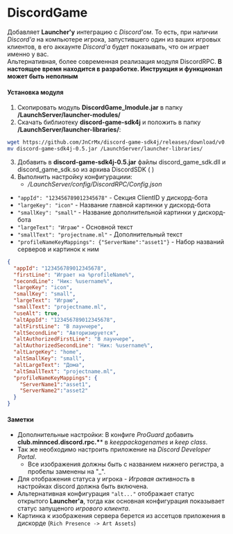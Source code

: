 # DiscordGame
Добавляет **Launcher'у** интеграцию с *Discord'ом*. То есть, при наличии *Discord'а* на компьютере игрока, запустившего один из ваших игровых клиентов, в его аккаунте *Discord'а* будет показывать, что он играет именно у вас.  
Альтернативная, более современная реализация модуля DiscordRPC. **В настоящее время находится в разработке. Инструкция и функционал может быть неполным** 
#### Установка модуля
1. Скопировать модуль **DiscordGame_lmodule.jar** в папку **/LaunchServer/launcher-modules/**
2. Скачать библиотеку **discord-game-sdk4j**  и положить в папку **/LaunchServer/launcher-libraries/**:
```sh
wget https://github.com/JnCrMx/discord-game-sdk4j/releases/download/v0.5/discord-game-sdk4j-0.5.jar
mv discord-game-sdk4j-0.5.jar /LaunchServer/launcher-libraries/
```
3. Добавить в **discord-game-sdk4j-0.5.jar** файлы discord_game_sdk.dll и discord_game_sdk.so из архива DiscordSDK (  )
3. Выполнить настройку конфигурациии:
    - */LaunchServer/config/DiscordRPC/Config.json*
- `"appId": "123456789012345678"` - Секция ClientID у дискорд-бота
- `"largeKey": "icon"` - Название главной картинки у дискорд-бота
- `"smallKey": "small"` - Название дополнительной картинки у дискорд-бота
- `"largeText": "Играю"` - Основной текст
- `"smallText": "projectname.ml"` - Дополнительный текст
- `"profileNameKeyMappings": {"ServerName":"asset1"}` - Набор названий серверов и картинок к ним
```json
{
  "appId": "123456789012345678",
  "firstLine": "Играет на %profileName%",
  "secondLine": "Ник: %username%",
  "largeKey": "icon",
  "smallKey": "small",
  "largeText": "Играю",
  "smallText": "projectname.ml",
  "useAlt": true,
  "altAppId": "123456789012345678",
  "altFirstLine": "В лаунчере",
  "altSecondLine": "Авторизируется",
  "altAuthorizedFirstLine": "В лаунчере",
  "altAuthorizedSecondLine": "Ник: %username%",
  "altLargeKey": "home",
  "altSmallKey": "small",
  "altLargeText": "Дома",
  "altSmallText": "projectname.ml",
  "profileNameKeyMappings": {
    "ServerName1":"asset1",
    "ServerName2":"asset2"
  }
}
```

#### Заметки
- Дополнительные настройки: В конфиге *ProGuard* добавить **club.minnced.discord.rpc.\**** в *keeppackagenames* и *keep class*.
- Так же необходимо настроить приложение на *Discord Developer Portal*.
    - Все изображения должны быть с названием нижнего регистра, а пробелы заменены на "_".
- Для отображения статуса у игрока - *Игровая активность* в настройках discord должна быть включена.
- Альтернативная конфигурация `"alt..."` отображает статус открытого **Launcher'а**, тогда как основная конфигурация показывает статус запущеного *игрового клиента*.
- Картинка к изображения сервера берется из ассетцов приложения в дискорде (`Rich Presence -> Art Assets`)

[java-discord-rpc]: https://jcenter.bintray.com/club/minnced/java-discord-rpc/2.0.2/java-discord-rpc-2.0.2.jar
[discord-rpc-release]: https://jcenter.bintray.com/club/minnced/discord-rpc-release/v3.4.0/discord-rpc-release-v3.4.0.jar
